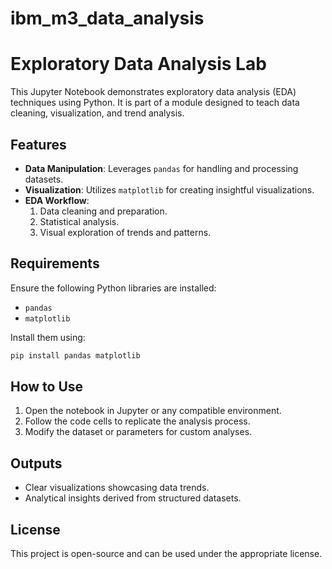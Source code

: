# ibm_m3_data_analysis
# Exploratory Data Analysis Lab

This Jupyter Notebook demonstrates exploratory data analysis (EDA) techniques using Python. It is part of a module designed to teach data cleaning, visualization, and trend analysis.

## Features

- **Data Manipulation**: Leverages `pandas` for handling and processing datasets.
- **Visualization**: Utilizes `matplotlib` for creating insightful visualizations.
- **EDA Workflow**:
  1. Data cleaning and preparation.
  2. Statistical analysis.
  3. Visual exploration of trends and patterns.

## Requirements

Ensure the following Python libraries are installed:
- `pandas`
- `matplotlib`

Install them using:
```bash
pip install pandas matplotlib
```

## How to Use

1. Open the notebook in Jupyter or any compatible environment.
2. Follow the code cells to replicate the analysis process.
3. Modify the dataset or parameters for custom analyses.

## Outputs

- Clear visualizations showcasing data trends.
- Analytical insights derived from structured datasets.

## License

This project is open-source and can be used under the appropriate license.
